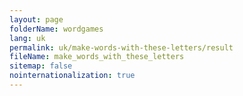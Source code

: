 ```yaml
---
layout: page
folderName: wordgames
lang: uk
permalink: uk/make-words-with-these-letters/result
fileName: make_words_with_these_letters
sitemap: false
nointernationalization: true 
---
```

